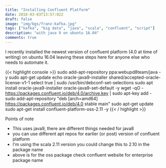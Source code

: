```yaml
---
title: "Installing Confluent Platform"
date: 2018-03-03T13:57:02Z
draft: false
image: "img/bgs/franz-kafka.jpg"
tags: ["kafka", "big data", "java", "scala", "confluent", "script"]
description: "with java 9 on ubuntu 16.04"
comments: true
---
```


I recently installed the newest version of confluent platform (4.0 at time of writing) on ubuntu 16.04 leaving these steps here for anyone else who needs to automate it.

{{< highlight console >}}
sudo add-apt-repository ppa:webupd8team/java -y
sudo apt-get update
echo oracle-java9-installer shared/accepted-oracle-license-v1-1 select true | sudo /usr/bin/debconf-set-selections
sudo apt install oracle-java9-installer oracle-java9-set-default -y
wget -qO - https://packages.confluent.io/deb/4.0/archive.key | sudo apt-key add -
sudo add-apt-repository "deb [arch=amd64] https://packages.confluent.io/deb/4.0 stable main"
sudo apt-get update
sudo apt-get install confluent-platform-oss-2.11 -y
{{< / highlight >}}

Points of note

- This uses java9, there are different things needed for java8
- you can use different apt repos for earlier (or post) version of confluent platform
- I'm using the scala 2.11 version you could change this to 2.10 in the package name
- above is for the oss package check confluent website for enterprise package name